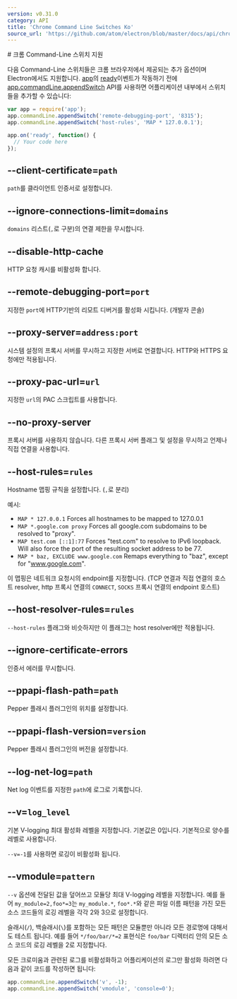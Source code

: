 ```yaml
---
version: v0.31.0
category: API
title: 'Chrome Command Line Switches Ko'
source_url: 'https://github.com/atom/electron/blob/master/docs/api/chrome-command-line-switches-ko.md'
---
```


﻿# 크롬 Command-Line 스위치 지원

다음 Command-Line 스위치들은 크롬 브라우저에서 제공되는 추가 옵션이며 Electron에서도 지원합니다.
[app][app]의 [ready][ready]이벤트가 작동하기 전에 [app.commandLine.appendSwitch][append-switch] API를 사용하면
어플리케이션 내부에서 스위치들을 추가할 수 있습니다:

```javascript
var app = require('app');
app.commandLine.appendSwitch('remote-debugging-port', '8315');
app.commandLine.appendSwitch('host-rules', 'MAP * 127.0.0.1');

app.on('ready', function() {
  // Your code here
});
```

## --client-certificate=`path`

`path`를 클라이언트 인증서로 설정합니다.

## --ignore-connections-limit=`domains`

`domains` 리스트(`,`로 구분)의 연결 제한을 무시합니다.

## --disable-http-cache

HTTP 요청 캐시를 비활성화 합니다.

## --remote-debugging-port=`port`

지정한 `port`에 HTTP기반의 리모트 디버거를 활성화 시킵니다. (개발자 콘솔)

## --proxy-server=`address:port`

시스템 설정의 프록시 서버를 무시하고 지정한 서버로 연결합니다. HTTP와 HTTPS 요청에만 적용됩니다.

## --proxy-pac-url=`url`

지정한 `url`의 PAC 스크립트를 사용합니다.

## --no-proxy-server

프록시 서버를 사용하지 않습니다. 다른 프록시 서버 플래그 및 설정을 무시하고 언제나 직접 연결을 사용합니다.

## --host-rules=`rules`

Hostname 맵핑 규칙을 설정합니다. (`,`로 분리)

예시:

* `MAP * 127.0.0.1` Forces all hostnames to be mapped to 127.0.0.1
* `MAP *.google.com proxy` Forces all google.com subdomains to be resolved to
  "proxy".
* `MAP test.com [::1]:77` Forces "test.com" to resolve to IPv6 loopback. Will
  also force the port of the resulting socket address to be 77.
* `MAP * baz, EXCLUDE www.google.com` Remaps everything to "baz", except for
  "www.google.com".
  
이 맵핑은 네트워크 요청시의 endpoint를 지정합니다. (TCP 연결과 직접 연결의 호스트 resolver, http 프록시 연결의 `CONNECT`, `SOCKS` 프록시 연결의 endpoint 호스트)

## --host-resolver-rules=`rules`

`--host-rules` 플래그와 비슷하지만 이 플래그는 host resolver에만 적용됩니다.

[app]: http://electron.atom.io/docs/v0.31.0/api/app-ko
[append-switch]: http://electron.atom.io/docs/v0.31.0/api/app-ko#appcommandlineappendswitchswitch-value
[ready]: http://electron.atom.io/docs/v0.31.0/api/app-ko#event-ready

## --ignore-certificate-errors

인증서 에러를 무시합니다.

## --ppapi-flash-path=`path`

Pepper 플래시 플러그인의 위치를 설정합니다.

## --ppapi-flash-version=`version`

Pepper 플래시 플러그인의 버전을 설정합니다.

## --log-net-log=`path`

Net log 이벤트를 지정한 `path`에 로그로 기록합니다.

## --v=`log_level`

기본 V-logging 최대 활성화 레벨을 지정합니다. 기본값은 0입니다. 기본적으로 양수를 레벨로 사용합니다.

`--v=-1`를 사용하면 로깅이 비활성화 됩니다.

## --vmodule=`pattern`

`--v` 옵션에 전달된 값을 덮어쓰고 모듈당 최대 V-logging 레벨을 지정합니다.
예를 들어 `my_module=2,foo*=3`는 `my_module.*`, `foo*.*`와 같은 파일 이름 패턴을 가진 모든 소스 코드들의 로깅 레벨을 각각 2와 3으로 설정합니다.

슬래시(`/`), 백슬래시(`\`)를 포함하는 모든 패턴은 모듈뿐만 아니라 모든 경로명에 대해서도 테스트 됩니다.
예를 들어 `*/foo/bar/*=2` 표현식은 `foo/bar` 디렉터리 안의 모든 소스 코드의 로깅 레벨을 2로 지정합니다.

모든 크로미움과 관련된 로그를 비활성화하고 어플리케이션의 로그만 활성화 하려면 다음과 같이 코드를 작성하면 됩니다:


```javascript
app.commandLine.appendSwitch('v', -1);
app.commandLine.appendSwitch('vmodule', 'console=0');
```
